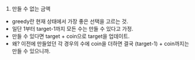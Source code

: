 1. 만들 수 없는 금액
- greedy란 현재 상태에서 가장 좋은 선택을 고르는 것.
- 일단 1부터 target-1까지 모든 수는 만들 수 있다고 가정.
- 만들 수 있다면 target + coin으로 target을 업데이트.
- 왜? 이전에 만들었던 각 경우의 수에 coin을 더하면 결국 (target-1) + coin까지는 만들 수 있으니까.
